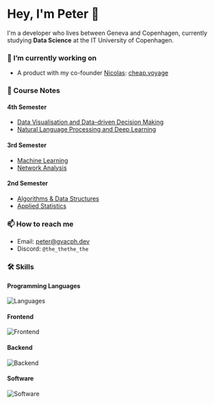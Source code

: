 # Hey, I'm Peter 👋

I'm a developer who lives between Geneva and Copenhagen, currently studying **Data Science** at the IT University of Copenhagen.

### 🌱 I’m currently working on
- A product with my co-founder [Nicolas](https://github.com/niclejeune): [cheap.voyage](https://cheap.voyage)

### 📝 Course Notes

#### 4th Semester

- [Data Visualisation and Data-driven Decision Making](https://quizlet.com/dk/1052343585/data-visualisation-and-data-driven-decision-making-flash-cards/)
- [Natural Language Processing and Deep Learning](https://quizlet.com/dk/1056388951/nlp-key-terms-flash-cards/)

#### 3rd Semester

- [Machine Learning](https://github.com/pe-ia/machine-learning-topics)
- [Network Analysis](https://quizlet.com/dk/992592950/network-analysis-overview-flash-cards/)

#### 2nd Semester
- [Algorithms & Data Structures](https://github.com/pe-ia/Algorithms-Data-Structures-Exam-Notes)
- [Applied Statistics](https://github.com/pe-ia/Applied-Statistics-2024-Exam-Notes)

### 📫 How to reach me
- Email: [peter@gvacph.dev](mailto:peter@gvacph.dev)
- Discord: `@the_thethe_the`

### 🛠️ Skills

#### Programming Languages
![Languages](https://skillicons.dev/icons?i=python,r,java,kotlin,js,ts,php)

#### Frontend
![Frontend](https://skillicons.dev/icons?i=html,css,tailwind,bootstrap,react,latex)

#### Backend
![Backend](https://skillicons.dev/icons?i=nextjs,laravel,django,docker,postgres,mongodb)

#### Software
![Software](https://skillicons.dev/icons?i=idea,phpstorm,pycharm,vscode,ps,ai,pr)
